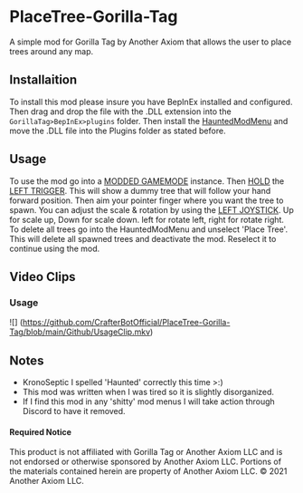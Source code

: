# PlaceTree-Gorilla-Tag
A simple mod for Gorilla Tag by Another Axiom that allows the user to place trees around any map.

## Installaition

To install this mod please insure you have BepInEx installed and configured. Then drag and drop the file with the .DLL extension into the ```GorillaTag>BepInEx>plugins``` folder. Then install the [HauntedModMenu](https://github.com/AHauntedArmy/HauntedModMenu/releases/tag/1.0.1) and move the .DLL file into the Plugins folder as stated before.

## Usage

To use the mod go into a [MODDED GAMEMODE](https://github.com/legoandmars/Utilla#enabling-your-mod) instance. Then [HOLD](https://www.merriam-webster.com/dictionary/hold) the [LEFT TRIGGER](https://scontent.fewr1-6.fna.fbcdn.net/v/t39.2365-6/64523870_622041708297936_5486636097175814144_n.png?_nc_cat=102&ccb=1-7&_nc_sid=ad8a9d&_nc_ohc=ptwMaDUTAfcAX8f8FeZ&_nc_ht=scontent.fewr1-6.fna&oh=00_AfChgAzAPrImYMaruTQ8DAw79Z4Vn24ttJds1KhM9lXNlg&oe=64104C8A). This will show a dummy tree that will follow your hand forward position. Then aim your pointer finger where you want the tree to spawn. You can adjust the scale & rotation by using the [LEFT JOYSTICK](https://scontent.fewr1-6.fna.fbcdn.net/v/t39.2365-6/64523870_622041708297936_5486636097175814144_n.png?_nc_cat=102&ccb=1-7&_nc_sid=ad8a9d&_nc_ohc=ptwMaDUTAfcAX8f8FeZ&_nc_ht=scontent.fewr1-6.fna&oh=00_AfChgAzAPrImYMaruTQ8DAw79Z4Vn24ttJds1KhM9lXNlg&oe=64104C8A). Up for scale up, Down for scale down. left for rotate left, right for rotate right. To delete all trees go into the HauntedModMenu and unselect 'Place Tree'. This will delete all spawned trees and deactivate the mod. Reselect it to continue using the mod.

## Video Clips

### Usage

![] (https://github.com/CrafterBotOfficial/PlaceTree-Gorilla-Tag/blob/main/Github/UsageClip.mkv)

## Notes

* KronoSeptic I spelled 'Haunted' correctly this time >:)
* This mod was written when I was tired so it is slightly disorganized.
* If I find this mod in any 'shitty' mod menus I will take action through Discord to have it removed.

#### Required Notice
This product is not affiliated with Gorilla Tag or Another Axiom LLC and is not endorsed or otherwise sponsored by Another Axiom LLC. Portions of the materials contained herein are property of Another Axiom LLC. :copyright: 2021 Another Axiom LLC.
